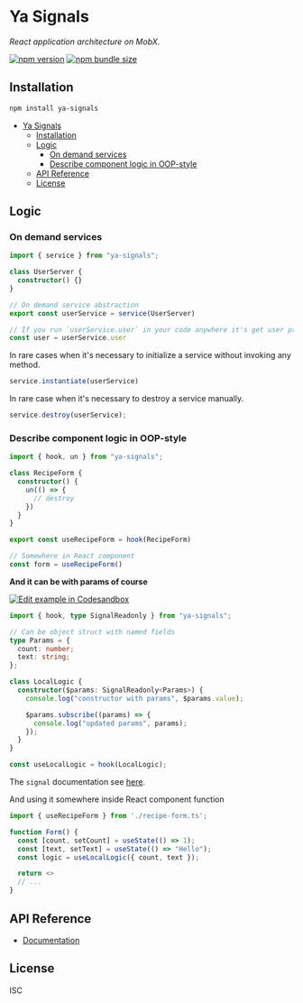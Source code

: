 # Ya Signals

_React application architecture on MobX._

[![npm version](https://img.shields.io/npm/v/ya-signals?style=flat-square)](https://www.npmjs.com/package/ya-signals) [![npm bundle size](https://img.shields.io/bundlephobia/minzip/ya-signals?style=flat-square)](https://bundlephobia.com/result?p=ya-signals)

## Installation

```bash
npm install ya-signals
```

- [Ya Signals](#ya-signals)
  - [Installation](#installation)
  - [Logic](#logic)
    - [On demand services](#on-demand-services)
    - [Describe component logic in OOP-style](#describe-component-logic-in-oop-style)
  - [API Reference](#api-reference)
  - [License](#license)

## Logic

### On demand services

```typescript
import { service } from "ya-signals";

class UserServer {
  constructor() {}
}

// On demand service abstraction
export const userService = service(UserServer)

// If you run `userService.user` in your code anywhere it's get user property for on demand created service
const user = userService.user
```

In rare cases when it's necessary to initialize a service without invoking any method.

```typescript
service.instantiate(userService)
```

In rare case when it's necessary to destroy a service manually.

```typescript
service.destroy(userService);
```

### Describe component logic in OOP-style

```typescript
import { hook, un } from "ya-signals";

class RecipeForm {
  constructor() {
    un(() => {
      // destroy
    })
  }
}

export const useRecipeForm = hook(RecipeForm)

// Somewhere in React component
const form = useRecipeForm()
```

**And it can be with params of course**

[![Edit example in Codesandbox](https://codesandbox.io/static/img/play-codesandbox.svg)](https://codesandbox.io/p/sandbox/nostalgic-galileo-p8ylnf?file=%2Fsrc%2FApp.tsx%3A20%2C1)

```typescript
import { hook, type SignalReadonly } from "ya-signals";

// Can be object struct with named fields
type Params = {
  count: number;
  text: string;
};

class LocalLogic {
  constructor($params: SignalReadonly<Params>) {
    console.log("constructor with params", $params.value);

    $params.subscribe((params) => {
      console.log("updated params", params);
    });
  }
}

const useLocalLogic = hook(LocalLogic);
```

The `signal` documentation see [here](/DOCUMENTATION.md#signalinitialvalue).

And using it somewhere inside React component function

```typescript
import { useRecipeForm } from './recipe-form.ts';

function Form() {
  const [count, setCount] = useState(() => 1);
  const [text, setText] = useState(() => "Hello");
  const logic = useLocalLogic({ count, text });

  return <>
  // ...
}
```

## API Reference

  - [Documentation](/DOCUMENTATION.md)

## License
ISC

